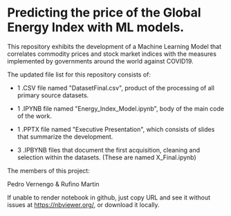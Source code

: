 # Predicting the price of the Global Energy Index with ML models.

This repository exhibits the development of a Machine Learning Model that correlates commodity prices and stock market indices with the measures implemented by governments around the world against COVID19.

The updated file list for this repository consists of:


- 1 .CSV file named "DatasetFinal.csv", product of the processing of all primary source datasets.

- 1 .IPYNB file named "Energy_Index_Model.ipynb", body of the main code of the work.

- 1 .PPTX file named "Executive Presentation", which consists of slides that summarize the development.

- 3 .IPBYNB files that document the first acquisition, cleaning and selection within the datasets.
(These are named X_Final.ipynb)


The members of this project:

Pedro Vernengo & Rufino Martin

If unable to render notebook in github, just copy URL and see it without issues at https://nbviewer.org/, or download it locally.
